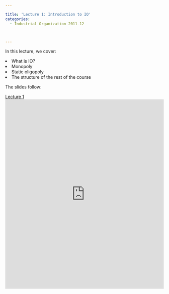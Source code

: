 ```yaml
---

title: 'Lecture 1: Introduction to IO'
categories:
  - Industrial Organization 2011-12



---
```

In this lecture, we cover:



<li>What is IO?</li><li>Monopoly</li><li>Static oligopoly</li><li>The structure of the rest of the course</li>

The slides follow:


<a title="View Lecture 1 on Scribd" href="https://www.scribd.com/doc/67599097/Lecture-1" >Lecture 1</a><iframe src="https://www.scribd.com/embeds/67599097/content?start_page=1&view_mode=slideshow&access_key=key-27lul3l92hkrfjvjejpg" data-auto-height="true" data-aspect-ratio="1.33333333333333" scrolling="no" width="100%" height="600" frameborder="0"></iframe>